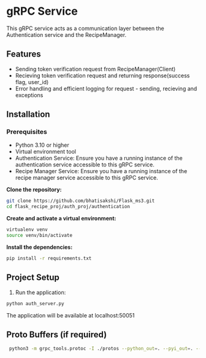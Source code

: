 # gRPC Service
This gRPC service acts as a communication layer between the Authentication service and the RecipeManager.

## Features
- Sending token verification request from RecipeManager(Client) 
- Recieving token verification request and returning response(success flag, user_id)
- Error handling and efficient logging for request - sending, recieving and exceptions
  
## Installation

### Prerequisites
- Python 3.10 or higher
- Virtual environment tool
- Authentication Service: 
  Ensure you have a running instance of the authentication service accessible to this gRPC service.
- Recipe Manager Service: 
  Ensure you have a running instance of the recipe manager service accessible to this gRPC service. 

**Clone the repository:**
```bash
git clone https://github.com/bhatisakshi/Flask_ms3.git
cd flask_recipe_proj/auth_proj/authentication
```

**Create and activate a virtual environment:**
```bash
virtualenv venv
source venv/bin/activate 
```

**Install the dependencies:**
```bash
pip install -r requirements.txt
```


## Project Setup

1. Run the application:
```bash
python auth_server.py
```
The application will be available at localhost:50051


## Proto Buffers (if required)
```bash
 python3 -m grpc_tools.protoc -I ./protos --python_out=. --pyi_out=. --grpc_python_out=. ./protos/auth.proto
```
